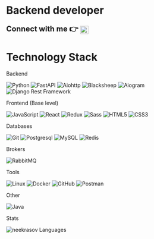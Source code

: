 # Backend developer

<div>
    <strong style = "font-size: 20px"> Connect with me 👉 </strong> 
    <a href="https://t.me/neekrasov">
        <img align="center" alt="Telegram" width="22px" src="https://camo.githubusercontent.com/5c1975da7d9ab735ceb71c57b6c7e48ff3e08ca4/68747470733a2f2f6564656e742e6769746875622e696f2f537570657254696e7949636f6e732f696d616765732f7376672f74656c656772616d2e737667">
    </a>
</div>

# Technology Stack

Backend
  
![Python](https://img.shields.io/badge/-Python-black?style=flat&logo=Python)
![FastAPI](https://img.shields.io/badge/-FastAPI-black?style=flat&logo=FastAPI)
![Aiohttp](https://img.shields.io/badge/-Aiohttp-0e1821?style=flat&logo=Aiohttp&logoColor=blue)
![Blacksheep](https://img.shields.io/badge/-Blacksheep-031019?style=flat&logo=Blacksheep)
![Aiogram](https://img.shields.io/badge/-Aiogram-120940?style=flat&logo=telegram)
![Django Rest Framework](https://img.shields.io/badge/DRF-470220?style=flat&logo=Django)


Frontend (Base level)  

![JavaScript](https://img.shields.io/badge/-JavaScript-%23F7DF1C?style=flat&logo=javascript&logoColor=000000&labelColor=%23F7DF1C&color=%23FFCE5A) 
![React](https://img.shields.io/badge/-React-61DAFB?style=flat&logo=react&logoColor=black)
![Redux](https://img.shields.io/badge/-Redux-764ABC?style=flat&logo=redux&logoColor=black)
![Sass](https://img.shields.io/badge/-Sass-CC6699?style=flat&logo=html5&logoColor=ffffff)
![HTML5](https://img.shields.io/badge/-HTML5-%23E44D27?style=flat&logo=html5&logoColor=ffffff)
![CSS3](https://img.shields.io/badge/-CSS3-%231572B6?style=flat&logo=css3)

Databases

![Git](https://img.shields.io/badge/-Git-black?style=flat&logo=git)
![Postgresql](https://img.shields.io/badge/-Postgresql-%232c3e50?style=flat&logo=Postgresql)
![MySQL](https://img.shields.io/badge/-MySQL-4479A1?style=flat&logo=mysql&logoColor=ffffff)
![Redis](https://img.shields.io/badge/-Redis-FCA121?style=flat-square&logo=Redis)

Brokers

![RabbitMQ](https://img.shields.io/badge/-RabbitMQ-black?style=flat&logo=RabbitMQ)

Tools

![Linux](https://img.shields.io/badge/Linux-black?style=flat&logo=linux)
![Docker](https://img.shields.io/badge/-Docker-46a2f1?style=flat&logo=docker&logoColor=white)
![GitHub](https://img.shields.io/badge/-GitHub-181717?style=flat&logo=github)
![Postman](https://img.shields.io/badge/Postman-FCA121?style=flat&logo=postman)

Other

![Java](https://img.shields.io/badge/-Java-important?style=flat&logo=java)

Stats  
  
![neekrasov Languages](https://github-readme-stats.vercel.app/api/top-langs/?username=neekrasov&layout=compact&count_private=true&theme=dracula)
